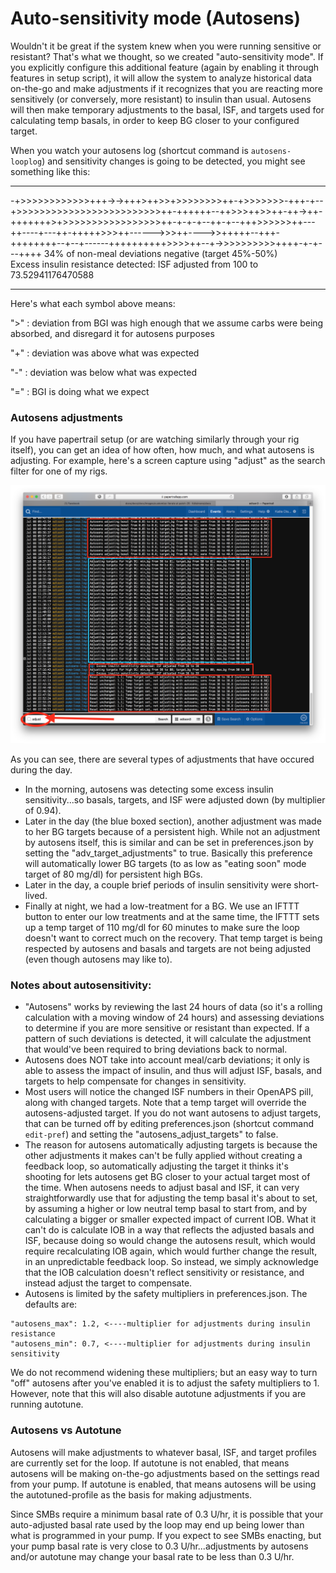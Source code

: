 # Auto-sensitivity mode (Autosens)


Wouldn't it be great if the system knew when you were running sensitive or resistant? That's what we thought, so we created "auto-sensitivity mode". If you explicitly configure this additional feature (again by enabling it through features in setup script), it will allow the system to analyze historical data on-the-go and make adjustments if it recognizes that you are reacting more sensitively (or conversely, more resistant) to insulin than usual. Autosens will then make temporary adjustments to the basal, ISF, and targets used for calculating temp basals, in order to keep BG closer to your configured target.

When you watch your autosens log (shortcut command is `autosens-looplog`) and sensitivity changes is going to be detected, you might see something like this:
******************
-+>>>>>>>>>>>>+++->->+++>++>>+>>>>>>>>++-+>>>>>>>-+++-+--+>>>>>>>>>>>>>>>>>>>>>>>>>++-++++++--++>>>++>>++-++->++-+++++++>+>>>>>>>>>>>>>>>>>++-+-+-+--++-+--+++>>>>>>++---++----+---++-+++++>>>++------>>>++---->>+++++--+++-++++++++--+--+------++++++++++>>>>++--+->>>>>>>>>>++++-+-+---++++ 34% of non-meal deviations negative (target 45%-50%)\
Excess insulin resistance detected: ISF adjusted from 100 to 73.52941176470588
******************
Here's what each symbol above means:

 ">" : deviation from BGI was high enough that we assume carbs were being absorbed, and disregard it for autosens purposes

 "+" : deviation was above what was expected

 "-" : deviation was below what was expected

 "=" : BGI is doing what we expect

### Autosens adjustments

If you have papertrail setup (or are watching similarly through your rig itself), you can get an idea of how often, how much, and what autosens is adjusting.  For example, here's a screen capture using "adjust" as the search filter for one of my rigs.

![Autosens adjustments logged in papertrail](../Images/customize-iterate/autosens-adjust.png)

As you can see, there are several types of adjustments that have occured during the day.  
* In the morning, autosens was detecting some excess insulin sensitivity...so basals, targets, and ISF were adjusted down (by multiplier of 0.94).  
* Later in the day (the blue boxed section), another adjustment was made to her BG targets because of a persistent high.  While not an adjustment by autosens itself, this is similar and can be set in preferences.json by setting the "adv_target_adjustments" to true.  Basically this preference will automatically lower BG targets (to as low as "eating soon" mode target of 80 mg/dl) for persistent high BGs.  
* Later in the day, a couple brief periods of insulin sensitivity were short-lived.
* Finally at night, we had a low-treatment for a BG.  We use an IFTTT button to enter our low treatments and at the same time, the IFTTT sets up a temp target of 110 mg/dl for 60 minutes to make sure the loop doesn't want to correct much on the recovery.  That temp target is being respected by autosens and basals and targets are not being adjusted (even though autosens may like to).  

### Notes about autosensitivity:

* "Autosens" works by reviewing the last 24 hours of data (so it's a rolling calculation with a moving window of 24 hours) and assessing deviations to determine if you are more sensitive or resistant than expected. If a pattern of such deviations is detected, it will calculate the adjustment that would've been required to bring deviations back to normal.
* Autosens does NOT take into account meal/carb deviations; it only is able to assess the impact of insulin, and thus will adjust ISF, basals, and targets to help compensate for changes in sensitivity.
* Most users will notice the changed ISF numbers in their OpenAPS pill, along with changed targets. Note that a temp target will override the autosens-adjusted target. If you do not want autosens to adjust targets, that can be turned off by editing preferences.json (shortcut command `edit-pref`) and setting the "autosens_adjust_targets" to false.
* The reason for autosens automatically adjusting targets is because the other adjustments it makes can't be fully applied without creating a feedback loop, so automatically adjusting the target it thinks it's shooting for lets autosens get BG closer to your actual target most of the time. When autosens needs to adjust basal and ISF, it can very straightforwardly use that for adjusting the temp basal it's about to set, by assuming a higher or low neutral temp basal to start from, and by calculating a bigger or smaller expected impact of current IOB.  What it can't do is calculate IOB in a way that reflects the adjusted basals and ISF, because doing so would change the autosens result, which would require recalculating IOB again, which would further change the result, in an unpredictable feedback loop. So instead, we simply acknowledge that the IOB calculation doesn't reflect sensitivity or resistance, and instead adjust the target to compensate. 
* Autosens is limited by the safety multipliers in preferences.json. The defaults are:
```
"autosens_max": 1.2, <----multiplier for adjustments during insulin resistance
"autosens_min": 0.7, <----multiplier for adjustments during insulin sensitivity
```
We do not recommend widening these multipliers; but an easy way to turn "off" autosens after you've enabled it is to adjust the safety multipliers to 1. However, note that this will also disable autotune adjustments if you are running autotune. 

### Autosens vs Autotune

Autosens will make adjustments to whatever basal, ISF, and target profiles are currently set for the loop.  If autotune is not enabled, that means autosens will be making on-the-go adjustments based on the settings read from your pump.  If autotune is enabled, that means autosens will be using the autotuned-profile as the basis for making adjustments.

Since SMBs require a minimum basal rate of 0.3 U/hr, it is possible that your auto-adjusted basal rate used by the loop may end up being lower than what is programmed in your pump.  If you expect to see SMBs enacting, but your pump basal rate is very close to 0.3 U/hr...adjustments by autosens and/or autotune may change your basal rate to be less than 0.3 U/hr.

